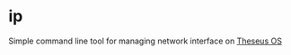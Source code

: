 # ip

Simple command line tool for managing network interface on [Theseus OS](https://www.theseus-os.com/)
